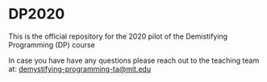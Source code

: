 # DP2020

This is the official repository for the 2020 pilot of the Demistifying Programming (DP) course

In case you have have any questions please reach out to the teaching team at: demystifying-programming-ta@mit.edu